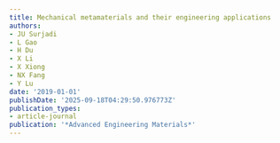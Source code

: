 ```yaml
---
title: Mechanical metamaterials and their engineering applications
authors:
- JU Surjadi
- L Gao
- H Du
- X Li
- X Xiong
- NX Fang
- Y Lu
date: '2019-01-01'
publishDate: '2025-09-18T04:29:50.976773Z'
publication_types:
- article-journal
publication: '*Advanced Engineering Materials*'
---
```

